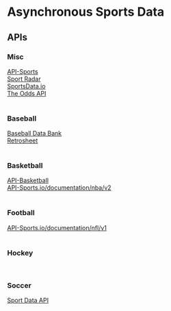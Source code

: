 # Asynchronous Sports Data

## APIs

### Misc

[API-Sports](https://api-sports.io)</br>
[Sport Radar](https://sportradar.com)</br>
[SportsData.io](https://sportsdata.io)</br>
[The Odds API](https://the-odds-api.come)</br>
[]()</br>

### Baseball

[Baseball Data Bank](https://github.com/chadwickbureau/baseballdatabank)</br>
[Retrosheet](https://retrosheet.org)</br>
[]()</br>

### Basketball

[API-Basketball](https://api-basketball.com)</br>
[API-Sports.io/documentation/nba/v2](https://api-sports.io/documentation/nba/v2)</br>
[]()</br>

### Football

[API-Sports.io/documentation/nfl/v1](https://api-sports.io/documentation/nfl/v1)</br>
[]()</br>

### Hockey

[]()</br>

### Soccer

[Sport Data API](https://sportdataapi.com)</br>
[]()</br>
